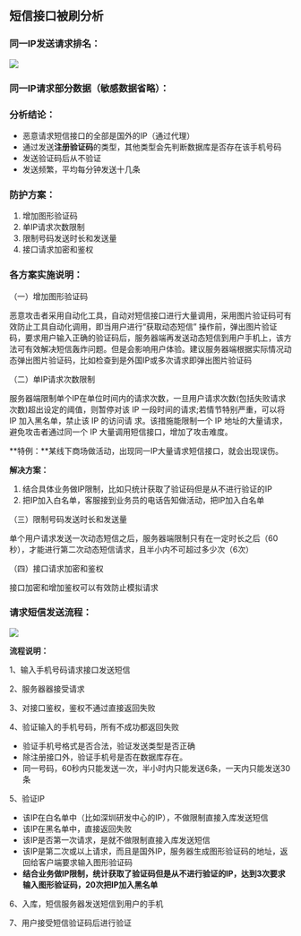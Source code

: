## 短信接口被刷分析 ##

### **同一IP发送请求排名：** ###

![](http://i.imgur.com/HRGW2eK.png)

### **同一IP请求部分数据（敏感数据省略）：** ###

### **分析结论：** ###

- 恶意请求短信接口的全部是国外的IP（通过代理）
- 通过发送**注册验证码**的类型，其他类型会先判断数据库是否存在该手机号码
- 发送验证码后从不验证
- 发送频繁，平均每分钟发送十几条

### **防护方案：** ###

1. 增加图形验证码
2. 单IP请求次数限制
3. 限制号码发送时长和发送量
4. 接口请求加密和鉴权

### **各方案实施说明：** ###

（一）增加图形验证码

  恶意攻击者采用自动化工具，自动对短信接口进行大量调用，采用图片验证码可有效防止工具自动化调用，即当用户进行“获取动态短信” 操作前，弹出图片验证码，要求用户输入正确的验证码后，服务器端再发送动态短信到用户手机上，该方法可有效解决短信轰炸问题。但是会影响用户体验。建议服务器端根据实际情况动态弹出图片验证码，比如检查到是外国IP或多次请求即弹出图片验证码

（二）单IP请求次数限制

服务器端限制单个IP在单位时间内的请求次数，一旦用户请求次数(包括失败请求次数)超出设定的阈值，则暂停对该 IP 一段时间的请求;若情节特别严重，可以将 IP 加入黑名单，禁止该 IP 的访问请 求。该措施能限制一个 IP 地址的大量请求，避免攻击者通过同一个 IP 大量调用短信接口，增加了攻击难度。

**特例：**某线下商场做活动，出现同一IP大量请求短信接口，就会出现误伤。

**解决方案：**
 
1. 结合具体业务做IP限制，比如只统计获取了验证码但是从不进行验证的IP
2. 把IP加入白名单，客服接到业务员的电话告知做活动，把IP加入白名单

（三）限制号码发送时长和发送量

单个用户请求发送一次动态短信之后，服务器端限制只有在一定时长之后（60秒），才能进行第二次动态短信请求，且半小内不可超过多少次（6次）

（四）接口请求加密和鉴权

接口加密和增加鉴权可以有效防止模拟请求

### **请求短信发送流程：** ###

![](http://i.imgur.com/bIdRsuj.png)

**流程说明：**

1、输入手机号码请求接口发送短信

2、服务器器接受请求

3、对接口鉴权，鉴权不通过直接返回失败

4、验证输入的手机号码，所有不成功都返回失败

- 验证手机号格式是否合法，验证发送类型是否正确
- 除注册接口外，验证手机号是否在数据库存在。
- 同一号码，60秒内只能发送一次，半小时内只能发送6条，一天内只能发送30条

5、验证IP

- 该IP在白名单中（比如深圳研发中心的IP），不做限制直接入库发送短信
- 该IP在黑名单中，直接返回失败
- 该IP是否第一次请求，是就不做限制直接入库发送短信
- 该IP是第二次或以上请求，而且是国外IP，服务器生成图形验证码的地址，返回给客户端要求输入图形验证码
- **结合业务做IP限制，统计获取了验证码但是从不进行验证的IP，达到3次要求输入图形验证码，20次把IP加入黑名单**

6、入库，短信服务器发送短信到用户的手机

7、用户接受短信验证码后进行验证